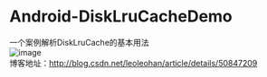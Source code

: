 # Android-DiskLruCacheDemo
一个案例解析DiskLruCache的基本用法          
![image](https://github.com/leoleohan/Android-DiskLruCacheDemo/blob/master/demo.gif )     
博客地址：http://blog.csdn.net/leoleohan/article/details/50847209

